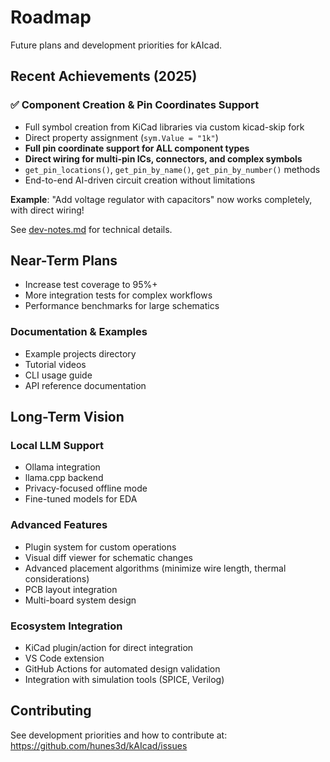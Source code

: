 # Roadmap

Future plans and development priorities for kAIcad.

## Recent Achievements (2025)

### ✅ Component Creation & Pin Coordinates Support
- Full symbol creation from KiCad libraries via custom kicad-skip fork
- Direct property assignment (`sym.Value = "1k"`)
- **Full pin coordinate support for ALL component types**
- **Direct wiring for multi-pin ICs, connectors, and complex symbols**
- `get_pin_locations()`, `get_pin_by_name()`, `get_pin_by_number()` methods
- End-to-end AI-driven circuit creation without limitations

**Example**: "Add voltage regulator with capacitors" now works completely, with direct wiring!

See [dev-notes.md](dev-notes.md) for technical details.

## Near-Term Plans
- Increase test coverage to 95%+
- More integration tests for complex workflows
- Performance benchmarks for large schematics

### Documentation & Examples
- Example projects directory
- Tutorial videos
- CLI usage guide
- API reference documentation

## Long-Term Vision

### Local LLM Support
- Ollama integration
- llama.cpp backend
- Privacy-focused offline mode
- Fine-tuned models for EDA

### Advanced Features
- Plugin system for custom operations
- Visual diff viewer for schematic changes
- Advanced placement algorithms (minimize wire length, thermal considerations)
- PCB layout integration
- Multi-board system design

### Ecosystem Integration
- KiCad plugin/action for direct integration
- VS Code extension
- GitHub Actions for automated design validation
- Integration with simulation tools (SPICE, Verilog)

## Contributing

See development priorities and how to contribute at:
https://github.com/hunes3d/kAIcad/issues
